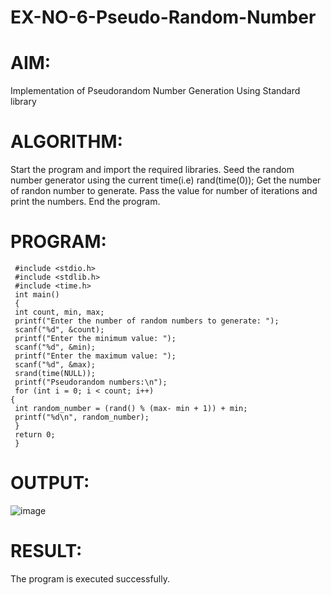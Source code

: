 # EX-NO-6-Pseudo-Random-Number

# AIM: 
Implementation of Pseudorandom Number Generation Using Standard library

# ALGORITHM:
Start the program and import the required libraries.
Seed the random number generator using the current time(i.e) rand(time(0));
Get the number of randon number to generate.
Pass the value for number of iterations and print the numbers.
End the program.

# PROGRAM:
```
 #include <stdio.h>
 #include <stdlib.h>
 #include <time.h>
 int main()
 {
 int count, min, max;
 printf("Enter the number of random numbers to generate: ");
 scanf("%d", &count);
 printf("Enter the minimum value: ");
 scanf("%d", &min);
 printf("Enter the maximum value: ");
 scanf("%d", &max);
 srand(time(NULL));
 printf("Pseudorandom numbers:\n");
 for (int i = 0; i < count; i++)
{
 int random_number = (rand() % (max- min + 1)) + min;
 printf("%d\n", random_number);
 }
 return 0;
 }

```
# OUTPUT:

![image](https://github.com/user-attachments/assets/8ae5009c-7796-4aa0-9c5a-963efa6f1abc)


# RESULT:
The program is executed successfully.
